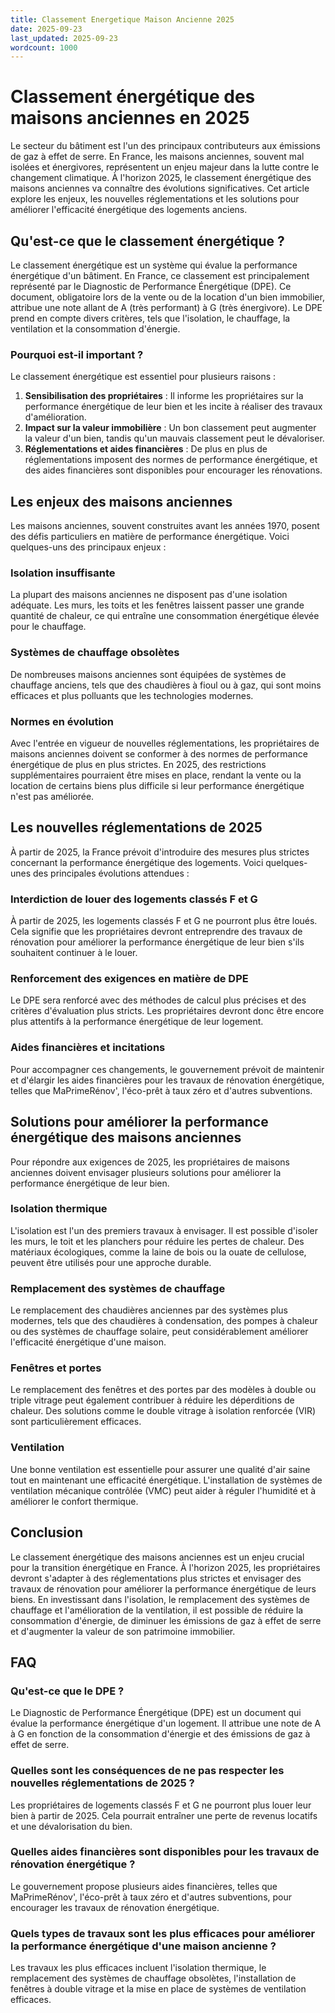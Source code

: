 ```yaml
---
title: Classement Energetique Maison Ancienne 2025
date: 2025-09-23
last_updated: 2025-09-23
wordcount: 1000
---
```


# Classement énergétique des maisons anciennes en 2025

Le secteur du bâtiment est l'un des principaux contributeurs aux émissions de gaz à effet de serre. En France, les maisons anciennes, souvent mal isolées et énergivores, représentent un enjeu majeur dans la lutte contre le changement climatique. À l'horizon 2025, le classement énergétique des maisons anciennes va connaître des évolutions significatives. Cet article explore les enjeux, les nouvelles réglementations et les solutions pour améliorer l'efficacité énergétique des logements anciens.

## Qu'est-ce que le classement énergétique ?

Le classement énergétique est un système qui évalue la performance énergétique d'un bâtiment. En France, ce classement est principalement représenté par le Diagnostic de Performance Énergétique (DPE). Ce document, obligatoire lors de la vente ou de la location d'un bien immobilier, attribue une note allant de A (très performant) à G (très énergivore). Le DPE prend en compte divers critères, tels que l'isolation, le chauffage, la ventilation et la consommation d'énergie.

### Pourquoi est-il important ?

Le classement énergétique est essentiel pour plusieurs raisons :

1. **Sensibilisation des propriétaires** : Il informe les propriétaires sur la performance énergétique de leur bien et les incite à réaliser des travaux d'amélioration.
2. **Impact sur la valeur immobilière** : Un bon classement peut augmenter la valeur d'un bien, tandis qu'un mauvais classement peut le dévaloriser.
3. **Réglementations et aides financières** : De plus en plus de réglementations imposent des normes de performance énergétique, et des aides financières sont disponibles pour encourager les rénovations.

## Les enjeux des maisons anciennes

Les maisons anciennes, souvent construites avant les années 1970, posent des défis particuliers en matière de performance énergétique. Voici quelques-uns des principaux enjeux :

### Isolation insuffisante

La plupart des maisons anciennes ne disposent pas d'une isolation adéquate. Les murs, les toits et les fenêtres laissent passer une grande quantité de chaleur, ce qui entraîne une consommation énergétique élevée pour le chauffage.

### Systèmes de chauffage obsolètes

De nombreuses maisons anciennes sont équipées de systèmes de chauffage anciens, tels que des chaudières à fioul ou à gaz, qui sont moins efficaces et plus polluants que les technologies modernes.

### Normes en évolution

Avec l'entrée en vigueur de nouvelles réglementations, les propriétaires de maisons anciennes doivent se conformer à des normes de performance énergétique de plus en plus strictes. En 2025, des restrictions supplémentaires pourraient être mises en place, rendant la vente ou la location de certains biens plus difficile si leur performance énergétique n'est pas améliorée.

## Les nouvelles réglementations de 2025

À partir de 2025, la France prévoit d'introduire des mesures plus strictes concernant la performance énergétique des logements. Voici quelques-unes des principales évolutions attendues :

### Interdiction de louer des logements classés F et G

À partir de 2025, les logements classés F et G ne pourront plus être loués. Cela signifie que les propriétaires devront entreprendre des travaux de rénovation pour améliorer la performance énergétique de leur bien s'ils souhaitent continuer à le louer.

### Renforcement des exigences en matière de DPE

Le DPE sera renforcé avec des méthodes de calcul plus précises et des critères d'évaluation plus stricts. Les propriétaires devront donc être encore plus attentifs à la performance énergétique de leur logement.

### Aides financières et incitations

Pour accompagner ces changements, le gouvernement prévoit de maintenir et d'élargir les aides financières pour les travaux de rénovation énergétique, telles que MaPrimeRénov', l'éco-prêt à taux zéro et d'autres subventions.

## Solutions pour améliorer la performance énergétique des maisons anciennes

Pour répondre aux exigences de 2025, les propriétaires de maisons anciennes doivent envisager plusieurs solutions pour améliorer la performance énergétique de leur bien.

### Isolation thermique

L'isolation est l'un des premiers travaux à envisager. Il est possible d'isoler les murs, le toit et les planchers pour réduire les pertes de chaleur. Des matériaux écologiques, comme la laine de bois ou la ouate de cellulose, peuvent être utilisés pour une approche durable.

### Remplacement des systèmes de chauffage

Le remplacement des chaudières anciennes par des systèmes plus modernes, tels que des chaudières à condensation, des pompes à chaleur ou des systèmes de chauffage solaire, peut considérablement améliorer l'efficacité énergétique d'une maison.

### Fenêtres et portes

Le remplacement des fenêtres et des portes par des modèles à double ou triple vitrage peut également contribuer à réduire les déperditions de chaleur. Des solutions comme le double vitrage à isolation renforcée (VIR) sont particulièrement efficaces.

### Ventilation

Une bonne ventilation est essentielle pour assurer une qualité d'air saine tout en maintenant une efficacité énergétique. L'installation de systèmes de ventilation mécanique contrôlée (VMC) peut aider à réguler l'humidité et à améliorer le confort thermique.

## Conclusion

Le classement énergétique des maisons anciennes est un enjeu crucial pour la transition énergétique en France. À l'horizon 2025, les propriétaires devront s'adapter à des réglementations plus strictes et envisager des travaux de rénovation pour améliorer la performance énergétique de leurs biens. En investissant dans l'isolation, le remplacement des systèmes de chauffage et l'amélioration de la ventilation, il est possible de réduire la consommation d'énergie, de diminuer les émissions de gaz à effet de serre et d'augmenter la valeur de son patrimoine immobilier.

## FAQ

### Qu'est-ce que le DPE ?

Le Diagnostic de Performance Énergétique (DPE) est un document qui évalue la performance énergétique d'un logement. Il attribue une note de A à G en fonction de la consommation d'énergie et des émissions de gaz à effet de serre.

### Quelles sont les conséquences de ne pas respecter les nouvelles réglementations de 2025 ?

Les propriétaires de logements classés F et G ne pourront plus louer leur bien à partir de 2025. Cela pourrait entraîner une perte de revenus locatifs et une dévalorisation du bien.

### Quelles aides financières sont disponibles pour les travaux de rénovation énergétique ?

Le gouvernement propose plusieurs aides financières, telles que MaPrimeRénov', l'éco-prêt à taux zéro et d'autres subventions, pour encourager les travaux de rénovation énergétique.

### Quels types de travaux sont les plus efficaces pour améliorer la performance énergétique d'une maison ancienne ?

Les travaux les plus efficaces incluent l'isolation thermique, le remplacement des systèmes de chauffage obsolètes, l'installation de fenêtres à double vitrage et la mise en place de systèmes de ventilation efficaces.